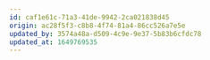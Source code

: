 ```yaml
---
id: caf1e61c-71a3-41de-9942-2ca021838d45
origin: ac28f5f3-c8b8-4f74-81a4-86cc526a7e5e
updated_by: 3574a48a-d509-4c9e-9e37-5b83b6cfdc78
updated_at: 1649769535
---
```

